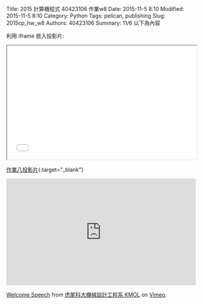 Title: 2015 計算機程式 40423106 作業w8
Date: 2015-11-5 8:10
Modified: 2015-11-5 8:10
Category: Python
Tags: pelican, publishing
Slug: 2015cp_hw_w8
Authors: 40423106
Summary: 11/6
以下為內容

利用 iframe 嵌入投影片:

<iframe src="simplest8.html" width="500" height="300"></iframe>

[作業八投影片](simplest8.html){:target="_blank"}





<iframe src="https://player.vimeo.com/video/137724068" width="500" height="281" frameborder="0" webkitallowfullscreen mozallowfullscreen allowfullscreen></iframe> <p><a href="https://vimeo.com/137724068">Welcome Speech</a> from <a href="https://vimeo.com/user24079973">虎尾科大機械設計工程系 KMOL</a> on <a href="https://vimeo.com">Vimeo</a>.</p>
